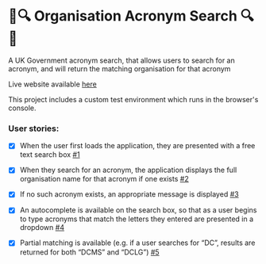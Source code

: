 # 📖🔍 Organisation Acronym Search 🔍📖

A UK Government acronym search, that allows users to search for an acronym, and will return the matching organisation for that acronym

Live website available [here](https://dogwishx.github.io/dxw-take-home/)

This project includes a custom test environment which runs in the browser's console.


### User stories:
- [x] When the user first loads the application, they are presented with a free text search
box [#1][i1]
- [x] When they search for an acronym, the application displays the full organisation
name for that acronym if one exists [#2][i2]
- [X] If no such acronym exists, an appropriate message is displayed [#3][i3] 
- [x] An autocomplete is available on the search box, so that as a user begins to type
acronyms that match the letters they entered are presented in a dropdown  [#4][i4]
- [X] Partial matching is available (e.g. if a user searches for “DC”, results are returned for
both “DCMS” and “DCLG”) [#5][i5]


<!-- Issue References -->
[i1]: https://github.com/DogwishX/dxw-take-home/issues/1
[i2]: https://github.com/DogwishX/dxw-take-home/issues/2
[i3]: https://github.com/DogwishX/dxw-take-home/issues/3
[i4]: https://github.com/DogwishX/dxw-take-home/issues/4
[i5]: https://github.com/DogwishX/dxw-take-home/issues/5
